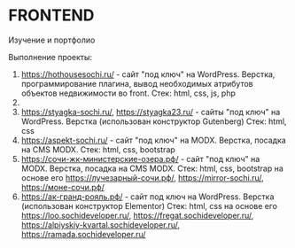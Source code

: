 # FRONTEND
Изучение и портфолио

Выполнение проекты:

1. https://hothousesochi.ru/ - сайт "под ключ" на WordPress. Верстка, программирование плагина, вывод необходимых атрибутов объектов недвижимости во front. Стек: html, css, js, php
2. 
3. https://styagka-sochi.ru/, https://styagka23.ru/ - сайты "под ключ" на WordPress. Верстка (использован конструктор Gutenberg) Стек: html, css
4. https://aspekt-sochi.ru/ - сайт "под ключ" на MODX. Верстка, посадка на CMS MODX. Стек: html, css, bootstrap
5. https://сочи-жк-министерские-озера.рф/ - сайт "под ключ" на MODX. Верстка, посадка на CMS MODX. Стек: html, css, bootstrap
  на основе его https://лучезарный-сочи.рф/, https://mirror-sochi.ru/, https://моне-сочи.рф/
6. https://ак-гранд-рояль.рф/ - сайт под ключ на WordPress. Верстка (использован конструктор Elementor) Стек: html, css
  на основе его https://loo.sochideveloper.ru/, https://fregat.sochideveloper.ru/, https://alpiyskiy-kvartal.sochideveloper.ru/, https://ramada.sochideveloper.ru/
